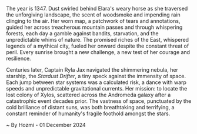 
The year is 1347.  Dust swirled behind Elara's weary horse as she traversed the unforgiving landscape, the scent of woodsmoke and impending rain clinging to the air.  Her worn map, a patchwork of tears and annotations, guided her across treacherous mountain passes and through whispering forests, each day a gamble against bandits, starvation, and the unpredictable whims of nature. The promised riches of the East, whispered legends of a mythical city, fueled her onward despite the constant threat of peril.  Every sunrise brought a new challenge, a new test of her courage and resilience.

Centuries later, Captain Ryla Jax navigated the shimmering nebula, her starship, the *Stardust Drifter*, a tiny speck against the immensity of space.  Each jump between star systems was a calculated risk, a dance with warp speeds and unpredictable gravitational currents.  Her mission: to locate the lost colony of Xylos, scattered across the Andromeda galaxy after a catastrophic event decades prior.  The vastness of space, punctuated by the cold brilliance of distant suns, was both breathtaking and terrifying, a constant reminder of humanity's fragile foothold amongst the stars.

~ By Hozmi - 01 December 2024
